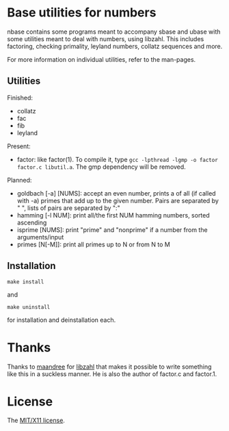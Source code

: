 Base utilities for numbers
===========================

nbase contains some programs meant to accompany sbase and ubase with some
utilities meant to deal with numbers, using libzahl. This includes factoring, checking
primality, leyland numbers, collatz sequences and more.

For more information on individual utilities, refer to the man-pages.

Utilities
---------

Finished:

* collatz
* fac
* fib
* leyland

Present:

* factor: like factor(1). To compile it, type `gcc -lpthread -lgmp -o factor factor.c libutil.a`. The gmp dependency will be removed.

Planned:

* goldbach [-a] [NUMS]: accept an even number, prints a of all (if called with -a)
	primes that add up to the given number. Pairs are separated by " ", lists
	of pairs are separated by ":"
* hamming [-l NUM]: print all/the first NUM hamming numbers, sorted ascending
* isprime [NUMS]: print "prime" and "nonprime" if a number from the arguments/input
* primes [N[-M]]: print all primes up to N or from N to M

Installation
------------

	make install

and

	make uninstall

for installation and deinstallation each.

Thanks
======

Thanks to [maandree](https://github.com/maandree) for
[libzahl](http://git.suckless.org/libzahl) that makes it possible to
write something like this in a suckless manner. He is also the author
of factor.c and factor.1.

License
=======

The [MIT/X11 license](./LICENSE).
